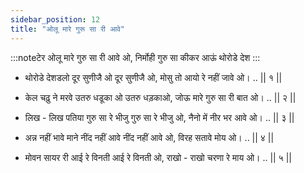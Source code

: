 ```yaml
---
sidebar_position: 12
title: "ओलू मारे गुरू सा री आवे"
---
```


:::noteटेर
ओलू मारे गुरु सा री आवे ओ, निर्मोही गुरु सा कीकर आऊं थोरोडे देश
:::

- थोरोडे देशडलो दूर सुणीजै ओ दूर सुणीजै ओ, मोसु तो आयो रे नहीं जावे ओ। .. || १ ||

- केल चढ़ु ने मरवे उतरु धडूका ओ उतरु धड़काओ, जोऊ मारे गुरु सा री बात ओ। .. || २ ||

- लिख - लिख पतिया गुरु सा रे भीजु गुरु सा रे भीजु ओ, नैनो में नीर भर आवे ओ। .. || ३ ||

- अन्न नहीं भावे माने नींद नहीं आवे नींद नहीं आवे ओ, विरह सतावे मोय ओ। .. || ४ ||

- मोवन सायर री आई रे विनती आई रे विनती ओ, राखो - राखो चरणा रे माय ओ। .. || ५ ||
